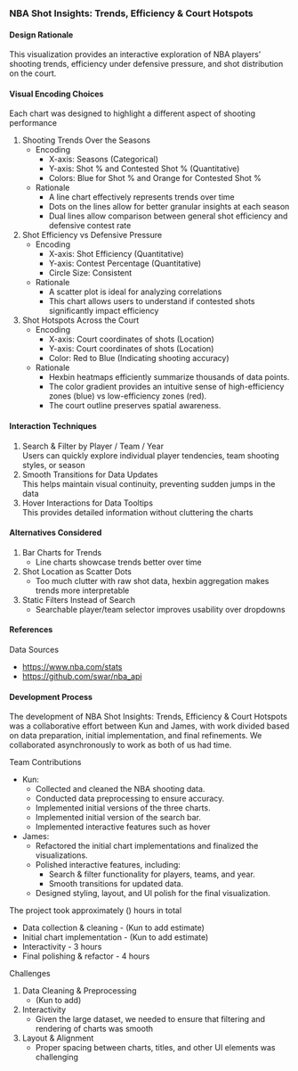 ### NBA Shot Insights: Trends, Efficiency & Court Hotspots

#### Design Rationale
This visualization provides an interactive exploration of NBA players' shooting trends, efficiency under defensive pressure, and shot distribution on the court.

#### Visual Encoding Choices
Each chart was designed to highlight a different aspect of shooting performance
1. Shooting Trends Over the Seasons
    - Encoding
        - X-axis: Seasons (Categorical)
        - Y-axis: Shot % and Contested Shot % (Quantitative)
        - Colors: Blue for Shot % and Orange for Contested Shot %
    - Rationale
        - A line chart effectively represents trends over time
        - Dots on the lines allow for better granular insights at each season
        - Dual lines allow comparison between general shot efficiency and defensive contest rate
2. Shot Efficiency vs Defensive Pressure
    - Encoding
        - X-axis: Shot Efficiency (Quantitative)
        - Y-axis: Contest Percentage (Quantitative)
        - Circle Size: Consistent
    - Rationale
        - A scatter plot is ideal for analyzing correlations
        - This chart allows users to understand if contested shots significantly impact efficiency
3. Shot Hotspots Across the Court
    - Encoding
        - X-axis: Court coordinates of shots (Location)
        - Y-axis: Court coordinates of shots (Location)
        - Color: Red to Blue (Indicating shooting accuracy)
    - Rationale
        - Hexbin heatmaps efficiently summarize thousands of data points.
        - The color gradient provides an intuitive sense of high-efficiency zones (blue) vs low-efficiency zones (red).
        - The court outline preserves spatial awareness.

#### Interaction Techniques
1. Search & Filter by Player / Team / Year  
Users can quickly explore individual player tendencies, team shooting styles, or season
2. Smooth Transitions for Data Updates  
This helps maintain visual continuity, preventing sudden jumps in the data
3. Hover Interactions for Data Tooltips  
This provides detailed information without cluttering the charts

#### Alternatives Considered
1. Bar Charts for Trends
    - Line charts showcase trends better over time
2. Shot Location as Scatter Dots
    - Too much clutter with raw shot data, hexbin aggregation makes trends more interpretable
3. Static Filters Instead of Search
    - Searchable player/team selector improves usability over dropdowns

#### References
Data Sources
- https://www.nba.com/stats
- https://github.com/swar/nba_api

#### Development Process
The development of NBA Shot Insights: Trends, Efficiency & Court Hotspots was a collaborative effort between Kun and James, with work divided based on data preparation, initial implementation, and final refinements. We collaborated asynchronously to work as both of us had time. 

Team Contributions  
- Kun:
    - Collected and cleaned the NBA shooting data.
    - Conducted data preprocessing to ensure accuracy.
    - Implemented initial versions of the three charts.
    - Implemented initial version of the search bar.
    - Implemented interactive features such as hover
- James:
    - Refactored the initial chart implementations and finalized the visualizations.
    - Polished interactive features, including:
        - Search & filter functionality for players, teams, and year.
        - Smooth transitions for updated data.
    - Designed styling, layout, and UI polish for the final visualization.

The project took approximately () hours in total
- Data collection & cleaning - (Kun to add estimate)
- Initial chart implementation - (Kun to add estimate)
- Interactivity - 3 hours
- Final polishing & refactor - 4 hours

Challenges
1. Data Cleaning & Preprocessing
    - (Kun to add)
2. Interactivity
    - Given the large dataset, we needed to ensure that filtering and rendering of charts was smooth
3. Layout & Alignment
    - Proper spacing between charts, titles, and other UI elements was challenging